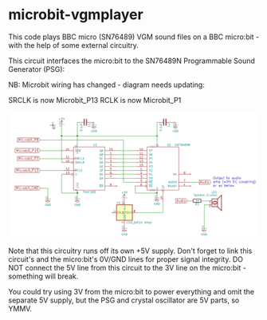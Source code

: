 # microbit-vgmplayer
This code plays BBC micro (SN76489) VGM sound files on a BBC micro:bit - with the help of some external circuitry.

This circuit interfaces the micro:bit to the SN76489N Programmable Sound Generator (PSG):

NB: Microbit wiring has changed - diagram needs updating:

SRCLK is now Microbit_P13
RCLK  is now Microbit_P1

![Image](microbit-vgmplayer.png)

Note that this circuitry runs off its own +5V supply. Don't forget to link this circuit's and the micro:bit's 0V/GND lines for proper signal integrity. DO NOT connect the 5V line from this circuit to the 3V line on the micro:bit - something will break.

You could try using 3V from the micro:bit to power everything and omit the separate 5V supply, but the PSG and crystal oscillator are 5V parts, so YMMV. 
